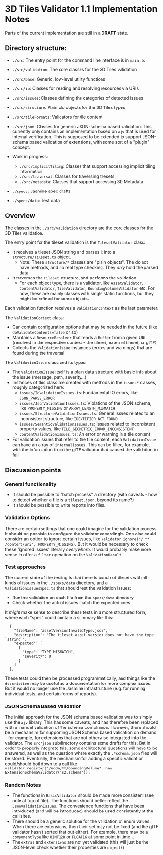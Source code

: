 # 3D Tiles Validator 1.1 Implementation Notes

Parts of the current implementation are still in a **DRAFT** state. 

## Directory structure:

- `./src`: The entry point for the command line interface is in `main.ts`
- `./src/validation`: The core classes for the 3D Tiles validation
- `./src/base`: Generic, low-level utility functions
- `./src/io`: Classes for reading and resolving resources via URIs
- `./src/issues`: Classes defining the categories of detected issues
- `./src/structure`: Plain old objects for the 3D Tiles types
- `./src/tileFormats`: Validators for tile content

- `./src/json`: Classes for generic JSON-schema based validation. This currently only contains an implementation based on `ajv` that is used for internal verification. This is supposed to be extended to support JSON-schema based validation of extensions, with some sort of a "plugin" concept. 
 
- Work in progress: 
  - `./src/implicitTiling`: Classes that support accessing implicit tiling information
  - `./src/traversal`: Classes for traversing tilesets
  - `./src/metadata`: Classes that support accessing 3D Metadata

- `./specs`: Jasmine spec drafts
- `./specs/data`: Test data

## Overview

The classes in the `./src/validation` directory are the core classes for the 3D Tiles validation. 

The entry point for the tileset validation is the `TilesetValidator` class:

- It receives a tileset JSON string and parses it into a `structure/Tileset.ts` object.
  - Note: These `structure/*` classes are "plain objects". The do not have methods, and no real type checking. They _only_ hold the parsed data.
- It traverses the `Tileset` structure, and performs the validation
  - For each object type, there is a validator, like `AssetValidator`, `ContentValidator`, `TileValidator`, `BoundingVolumeValidator` etc. For now, these are mainly classes with single static functions, but they might be refined for some objects.

Each validation function receives a `ValidationContext` as the last parameter. 

The `ValidationContext` class:

- Can contain configuration options that may be needed in the future (like `doValidateContents=false` or so)
- Maintains a `ResourceResolver` that reads a `Buffer` from a given URI (resolved in the respective context - the tileset, external tileset, or glTF)
- Collects the `ValidationIssue` instances (errors and warnings) that are found during the traversal

The `ValidationIssue` class and its types:

- The `ValidationIssue` itself is a plain data structure with basic info about the issue (message, path, severity...)
- Instances of this class are created with methods in the `issues*` classes, roughly categorized here:
  - `issues/IoValidationIssues.ts`: Fundamental IO errors, like `JSON_PARSE_ERROR`
  - `issues/JsonValidationIssues.ts`: Violations of the JSON schema, like `PROPERTY_MISSING` or `ARRAY_LENGTH_MISMATCH`
  - `issues/StructureValidationIssues.ts`: General issues related to an inconsistent structure, like `IDENTIFIER_NOT_FOUND` 
  - `issues/SemanticValidationIssues.ts`: Issues related to inconsistent property values, like `TILE_GEOMETRIC_ERROR_INCONSISTENT` 
  - `ContentValidationIssues.ts`: An error or warning in a tile content
- For validation issues that refer to the tile content, each `ValidationIssue` can have an array of `internalIssues`. This can be filled, for example, with the information from the glTF validator that caused the validation to fail

## Discussion points

### General functionality

- It should be possible to "batch process" a directory (with caveats - how to detect whether a file is a `tileset.json`, beyond its name?)
- It should be possible to write reports into files.

### Validation Options

There are certain settings that one could imagine for the validation process. It should be possible to configure the validator accordingly. One also could consider an option to ignore certain issues, like `validator.ignore("/ ** /content/uri", PROPERTY_MISSING)`. But it would be necessary to check these 'ignored issues' literally _everywhere_. It would probably make more sense to offer a `filter` operation on the `ValidationResult`. 

### Test approaches 

The current state of the testing is that there is bunch of tilesets with all kinds of issues in the `./specs/data` directory, and a `ValidationIssuesSpec.ts` that should test the validation issues:
- Run the validation on each file from the `specs/data` directory
- Check whether the actual issues match the expected ones

It _might_ make sense to describe these tests in a more structured form, where each "spec" could contain a summary like this:
```
  {
    "fileName": "assetVersionInvalidType.json",
    "description": "The tileset.asset.version does not have the type `string`",
    "expected": [
      {
        "type": "TYPE_MISMATCH",
        "severity": 0
      }
    ]
  },
```
These tests could then be processed programmatically, and things like the `description` may be useful as a documentation for more complex issues. But it would no longer use the Jasmine infrastructure (e.g. for running individual tests, and certain forms of reports). 


### JSON Schema Based Validation

The initial approach for the JSON schema based validation was to simply use the `ajv` library. This has some caveats, and has therefore been replaced with a manual validation of the schema compliance. However, there should be a mechansim for supporting JSON Schema based validation on demand - for example, for extensions that are not otherwise integrated into the validator. The `src/json` subdirectory contains some drafts for this. But in order to properly integrate this, some architectural questions will have to be answered, as well as the question where exactly the `.*schema.json` files will be stored. Eventually, the mechanism for adding a specific validation could/should boil down to a call like `validator.register("/node/**/boundingVolume", new ExtensionSchemaValidator("s2.schema"));`



### Random Notes

- The functions in `BasicValidator` should be made more consistent (see note at top of file). The functions should better reflect the `JsonValidationIssues`. The convenience functions that have been introduced (and will be introduced) should be used consistently at the call sites.
- There should be a generic solution for the validation of enum values. When there are extensions, then their set may not be fixed (and the glTF validator hasn't sorted that out either). For example, there may be a `componentType` like `UINT128` or `FLOAT16` at some point in time...
- The `extras` and `extensions` are not yet validated (this will just be the JSON-level check whether their properties are `object`s)